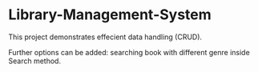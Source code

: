 # Library-Management-System
This project demonstrates effecient data handling (CRUD).

Further options can be added: searching book with different genre inside Search method.
